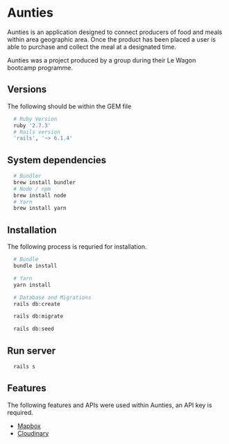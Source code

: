 # Aunties

Aunties is an application designed to connect producers of food and meals within area geographic area. Once the product has been placed a user is able to purchase and collect the meal at a designated time.

Aunties was a project produced by a group during their Le Wagon bootcamp programme.

## Versions
The following should be within the GEM file
```ruby
  # Ruby Version
  ruby '2.7.3'
  # Rails version
  'rails', '~> 6.1.4'
```

## System dependencies
```bash
  # Bundler
  brew install bundler
  # Node / npm
  brew install node
  # Yarn
  brew install yarn
```
## Installation
The following process is requried for installation.

```bash
  # Bundle
  bundle install

  # Yarn
  yarn install

  # Database and Migrations
  rails db:create

  rails db:migrate

  rails db:seed
```

## Run server
```bash
  rails s
```

## Features
The following features and APIs were used within Aunties, an API key is required.
* [Mapbox](https://www.mapbox.com/)
* [Cloudinary](https://cloudinary.com/)
